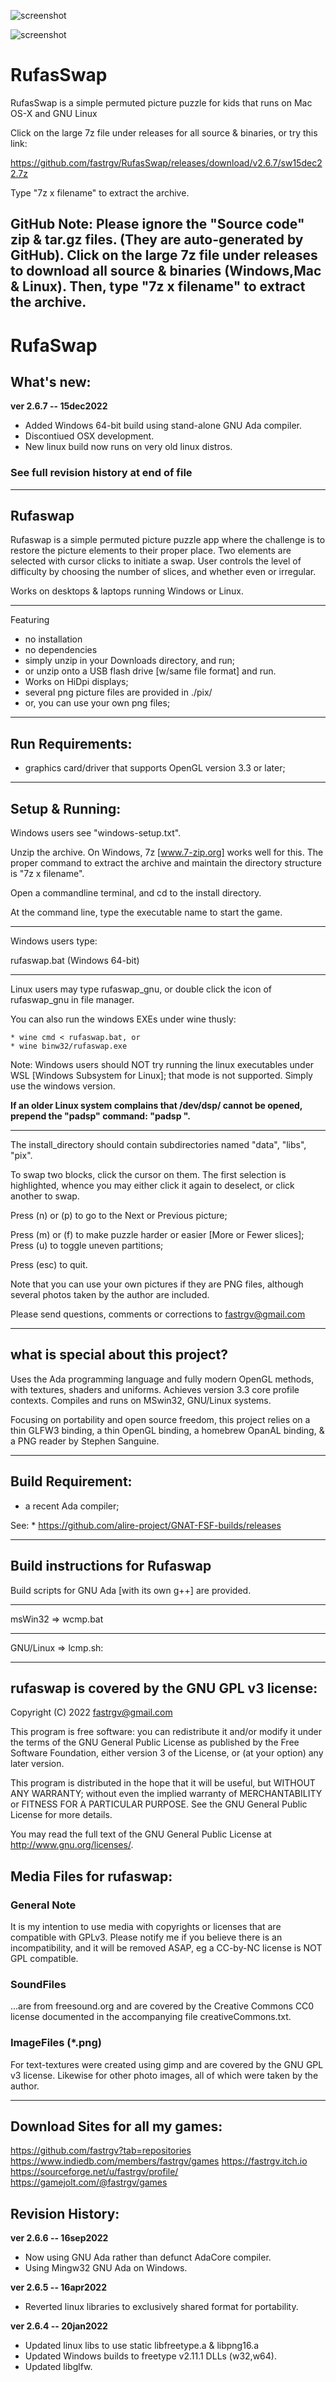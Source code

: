![screenshot](https://github.com/fastrgv/RufasSwap/blob/master/icon_512x512%402x.png)

![screenshot](https://github.com/fastrgv/RufasSwap/blob/master/lara.gif)


# RufasSwap
RufasSwap is a simple permuted picture puzzle for kids that runs on Mac OS-X and GNU Linux

Click on the large 7z file under releases for all source & binaries, or try this link:

https://github.com/fastrgv/RufasSwap/releases/download/v2.6.7/sw15dec22.7z

Type "7z x filename" to extract the archive.

## GitHub Note: Please ignore the "Source code" zip & tar.gz files. (They are auto-generated by GitHub). Click on the large 7z file under releases to download all source & binaries (Windows,Mac & Linux). Then, type "7z x filename" to extract the archive. 






# RufaSwap


## What's new:

**ver 2.6.7 -- 15dec2022**

* Added Windows 64-bit build using stand-alone GNU Ada compiler.
* Discontiued OSX development.
* New linux build now runs on very old linux distros.


### See full revision history at end of file


----------------------------------
## Rufaswap
Rufaswap is a simple permuted picture puzzle app where the challenge is to restore the picture elements to their proper place.  Two elements are selected with cursor clicks to initiate a swap.  User controls the level of difficulty by choosing the number of slices, and whether even or irregular.

Works on desktops & laptops running Windows or Linux.

-----------------------------------------------------------
Featuring

 * no installation
 * no dependencies
 * simply unzip in your Downloads directory, and run;
 * or unzip onto a USB flash drive [w/same file format] and run.
 * Works on HiDpi displays;
 * several png picture files are provided in ./pix/
 * or, you can use your own png files;
-----------------------------------------------------------

## Run Requirements:
 * graphics card/driver that supports OpenGL version 3.3 or later;


------------------------------------------------------
## Setup & Running:


Windows users see "windows-setup.txt".

Unzip the archive.  On Windows, 7z [www.7-zip.org] works well for this.
The proper command to extract the archive and maintain the directory structure is "7z x filename".

Open a commandline terminal, and cd to the install directory.

At the command line, type the executable name to start the game.

-------------------------------------------------------------------
Windows users type:

rufaswap.bat (Windows 64-bit)

-------------------------------------------------------------------
Linux users may type rufaswap_gnu, or double click the icon of rufaswap_gnu in file manager.

You can also run the windows EXEs under wine thusly:

	* wine cmd < rufaswap.bat, or
	* wine binw32/rufaswap.exe

Note: Windows users should NOT try running the linux executables under WSL [Windows Subsystem for Linux]; that mode is not supported. Simply use the windows version.

**If an older Linux system complains that /dev/dsp/ cannot be opened, prepend the "padsp" command:  "padsp <exe-name>".**


-------------------------------------------------------------------

The install_directory should contain subdirectories named "data", "libs", "pix".


To swap two blocks, click the cursor on them.  The first selection is highlighted, whence you may either click it again to deselect, or click another to swap.

Press (n) or (p) to go to the Next or Previous picture;

Press (m) or (f) to make puzzle harder or easier [More or Fewer slices];
Press (u) to toggle uneven partitions;

Press (esc) to quit.

Note that you can use your own pictures if they are PNG files,  although several photos taken by the author are included.


Please send questions, comments or corrections to fastrgv@gmail.com

----------------------------------------------

## what is special about this project?
Uses the Ada programming language and fully modern OpenGL methods, with textures, shaders and uniforms.  Achieves version 3.3 core profile contexts.  Compiles and runs on MSwin32, GNU/Linux systems.

Focusing on portability and open source freedom, this project relies on a thin GLFW3 binding, a thin OpenGL binding, a homebrew OpanAL binding, & a PNG reader by Stephen Sanguine.



----------------------------------------------
## Build Requirement:
 * a recent Ada compiler;

See:
	* https://github.com/alire-project/GNAT-FSF-builds/releases



----------------------------------------------
## Build instructions for Rufaswap

Build scripts for GNU Ada [with its own g++] are provided. 

-------------------------------------------------------
msWin32 => wcmp.bat

-------------------------------------------------------
GNU/Linux => lcmp.sh:







------------------------------------------------------
## rufaswap is covered by the GNU GPL v3 license:

 Copyright (C) 2022  <fastrgv@gmail.com>

 This program is free software: you can redistribute it and/or modify
 it under the terms of the GNU General Public License as published by
 the Free Software Foundation, either version 3 of the License, or
 (at your option) any later version.

 This program is distributed in the hope that it will be useful,
 but WITHOUT ANY WARRANTY; without even the implied warranty of
 MERCHANTABILITY or FITNESS FOR A PARTICULAR PURPOSE.  See the
 GNU General Public License for more details.

 You may read the full text of the GNU General Public License
 at <http://www.gnu.org/licenses/>.


## Media Files for rufaswap:

### General Note
It is my intention to use media with copyrights or licenses that are compatible with GPLv3. Please notify me if you believe there is an incompatibility, and it will be removed ASAP, eg a CC-by-NC license is NOT GPL compatible.



### SoundFiles
...are from freesound.org and are covered by the Creative Commons CC0 license documented in the accompanying file creativeCommons.txt.

### ImageFiles (*.png)
For text-textures were created using gimp and are covered by the GNU GPL v3 license.  Likewise for other photo images, all of which were taken by the author.

----------------------------------------------
## Download Sites for all my games:
https://github.com/fastrgv?tab=repositories
https://www.indiedb.com/members/fastrgv/games
https://fastrgv.itch.io
https://sourceforge.net/u/fastrgv/profile/
https://gamejolt.com/@fastrgv/games



## Revision History:

**ver 2.6.6 -- 16sep2022**
* Now using GNU Ada rather than defunct AdaCore compiler.
* Using Mingw32 GNU Ada on Windows.

**ver 2.6.5 -- 16apr2022**
* Reverted linux libraries to exclusively shared format for portability.

**ver 2.6.4 -- 20jan2022**
* Updated linux libs to use static libfreetype.a & libpng16.a
* Updated Windows builds to freetype v2.11.1 DLLs (w32,w64).
* Updated libglfw.




